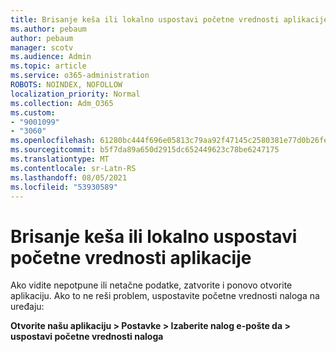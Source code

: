 ```yaml
---
title: Brisanje keša ili lokalno uspostavi početne vrednosti aplikacije
ms.author: pebaum
author: pebaum
manager: scotv
ms.audience: Admin
ms.topic: article
ms.service: o365-administration
ROBOTS: NOINDEX, NOFOLLOW
localization_priority: Normal
ms.collection: Adm_O365
ms.custom:
- "9001099"
- "3060"
ms.openlocfilehash: 61280bc444f696e05813c79aa92f47145c2580381e77d0b26fe6fdca527647a6
ms.sourcegitcommit: b5f7da89a650d2915dc652449623c78be6247175
ms.translationtype: MT
ms.contentlocale: sr-Latn-RS
ms.lasthandoff: 08/05/2021
ms.locfileid: "53930589"
---
```

# <a name="clear-the-cache-or-locally-reset-the-app"></a>Brisanje keša ili lokalno uspostavi početne vrednosti aplikacije

Ako vidite nepotpune ili netačne podatke, zatvorite i ponovo otvorite aplikaciju.  Ako to ne reši problem, uspostavite početne vrednosti naloga na uređaju: 

**Otvorite našu aplikaciju > Postavke > Izaberite nalog e-pošte da > uspostavi početne vrednosti naloga**